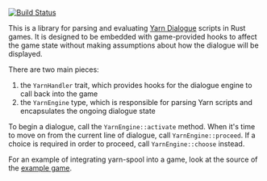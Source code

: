 [![Build Status](https://travis-ci.com/jdm/yarn-spool.svg?branch=master)](https://travis-ci.com/jdm/yarn-spool)

This is a library for parsing and evaluating [Yarn Dialogue](https://github.com/thesecretlab/YarnSpinner/tree/master/Documentation/YarnSpinner-Dialogue) scripts in Rust games. It is designed to be embedded with game-provided hooks to affect the game state without making assumptions about how the dialogue will be displayed.

There are two main pieces:
1. the `YarnHandler` trait, which provides hooks for the dialogue engine to call back into the game
2. the `YarnEngine` type, which is responsible for parsing Yarn scripts and encapsulates the ongoing dialogue state

To begin a dialogue, call the `YarnEngine::activate` method. When it's time to move on from the current line of dialogue, call `YarnEngine::proceed`. If a choice is required in order to proceed, call `YarnEngine::choose` instead.

For an example of integrating yarn-spool into a game, look at the source of the [example game](examples/simple.rs).
